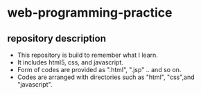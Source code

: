 web-programming-practice
=
repository description
-
- This repository is build to remember what I learn.
- It includes html5, css, and javascript.
- Form of codes are provided as ".html", ".jsp" .. and so on.
- Codes are arranged with directories such as "html", "css",and "javascript".
